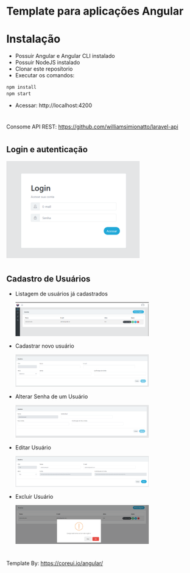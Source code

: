 # Template para aplicações Angular

# Instalação
* Possuir Angular e Angular CLI instalado
* Possuir NodeJS instalado
* Clonar este reposítorio
* Executar os comandos:

```cmd
npm install
npm start
```
* Acessar: http://localhost:4200
# 

Consome API REST: https://github.com/williamsimionatto/laravel-api

#
## Login e autenticação
<img src="./img/login.png" width="350" title="Login">

#
## Cadastro de Usuários
* Listagem de usuários já cadastrados

    <img src="./img/cadastro.png" width="350" title="Cadastro">
* Cadastrar novo usuário

    <img src="./img/cadastro_novo_usuario.png" width="350" title="Cadastro de usuário">

* Alterar Senha de um Usuário

    <img src="./img/alterar_senha.png" width="350" title="Alterar senha">

* Editar Usuário

    <img src="./img/edicao_usuario.png" width="350" title="Editar usuário">

* Excluir Usuário

    <img src="./img/exclusao_usuario.png" width="350" title="Excluir usuário"> 

# 
Template By: https://coreui.io/angular/